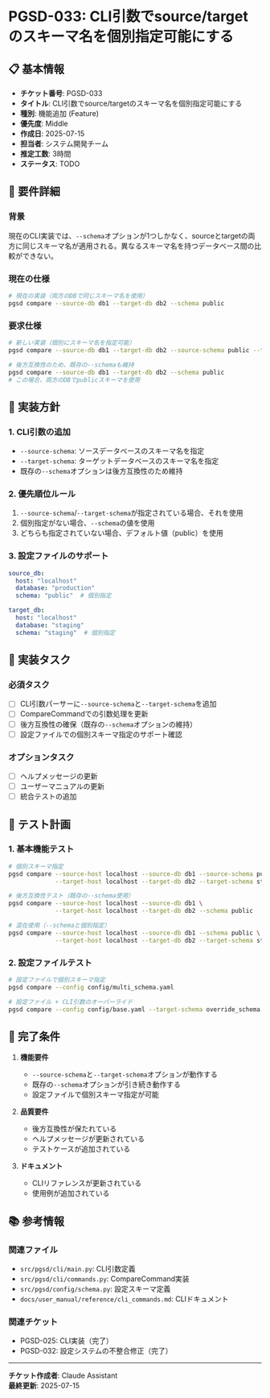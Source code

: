 # PGSD-033: CLI引数でsource/targetのスキーマ名を個別指定可能にする

## 📋 基本情報

- **チケット番号**: PGSD-033
- **タイトル**: CLI引数でsource/targetのスキーマ名を個別指定可能にする
- **種別**: 機能追加 (Feature)
- **優先度**: Middle
- **作成日**: 2025-07-15
- **担当者**: システム開発チーム
- **推定工数**: 3時間
- **ステータス**: TODO

## 📝 要件詳細

### 背景
現在のCLI実装では、`--schema`オプションが1つしかなく、sourceとtargetの両方に同じスキーマ名が適用される。異なるスキーマ名を持つデータベース間の比較ができない。

### 現在の仕様
```bash
# 現在の実装（両方のDBで同じスキーマ名を使用）
pgsd compare --source-db db1 --target-db db2 --schema public
```

### 要求仕様
```bash
# 新しい実装（個別にスキーマ名を指定可能）
pgsd compare --source-db db1 --target-db db2 --source-schema public --target-schema staging

# 後方互換性のため、既存の--schemaも維持
pgsd compare --source-db db1 --target-db db2 --schema public
# この場合、両方のDBでpublicスキーマを使用
```

## 🎯 実装方針

### 1. CLI引数の追加
- `--source-schema`: ソースデータベースのスキーマ名を指定
- `--target-schema`: ターゲットデータベースのスキーマ名を指定
- 既存の`--schema`オプションは後方互換性のため維持

### 2. 優先順位ルール
1. `--source-schema`/`--target-schema`が指定されている場合、それを使用
2. 個別指定がない場合、`--schema`の値を使用
3. どちらも指定されていない場合、デフォルト値（public）を使用

### 3. 設定ファイルのサポート
```yaml
source_db:
  host: "localhost"
  database: "production"
  schema: "public"  # 個別指定

target_db:
  host: "localhost"
  database: "staging"
  schema: "staging"  # 個別指定
```

## 📝 実装タスク

### 必須タスク
- [ ] CLI引数パーサーに`--source-schema`と`--target-schema`を追加
- [ ] CompareCommandでの引数処理を更新
- [ ] 後方互換性の確保（既存の`--schema`オプションの維持）
- [ ] 設定ファイルでの個別スキーマ指定のサポート確認

### オプションタスク
- [ ] ヘルプメッセージの更新
- [ ] ユーザーマニュアルの更新
- [ ] 統合テストの追加

## 🧪 テスト計画

### 1. 基本機能テスト
```bash
# 個別スキーマ指定
pgsd compare --source-host localhost --source-db db1 --source-schema public \
             --target-host localhost --target-db db2 --target-schema staging

# 後方互換性テスト（既存の--schema使用）
pgsd compare --source-host localhost --source-db db1 \
             --target-host localhost --target-db db2 --schema public

# 混在使用（--schemaと個別指定）
pgsd compare --source-host localhost --source-db db1 --schema public \
             --target-host localhost --target-db db2 --target-schema staging
```

### 2. 設定ファイルテスト
```bash
# 設定ファイルで個別スキーマ指定
pgsd compare --config config/multi_schema.yaml

# 設定ファイル + CLI引数のオーバーライド
pgsd compare --config config/base.yaml --target-schema override_schema
```

## 🚀 完了条件

1. **機能要件**
   - `--source-schema`と`--target-schema`オプションが動作する
   - 既存の`--schema`オプションが引き続き動作する
   - 設定ファイルで個別スキーマ指定が可能

2. **品質要件**
   - 後方互換性が保たれている
   - ヘルプメッセージが更新されている
   - テストケースが追加されている

3. **ドキュメント**
   - CLIリファレンスが更新されている
   - 使用例が追加されている

## 📚 参考情報

### 関連ファイル
- `src/pgsd/cli/main.py`: CLI引数定義
- `src/pgsd/cli/commands.py`: CompareCommand実装
- `src/pgsd/config/schema.py`: 設定スキーマ定義
- `docs/user_manual/reference/cli_commands.md`: CLIドキュメント

### 関連チケット
- PGSD-025: CLI実装（完了）
- PGSD-032: 設定システムの不整合修正（完了）

---
**チケット作成者**: Claude Assistant  
**最終更新**: 2025-07-15